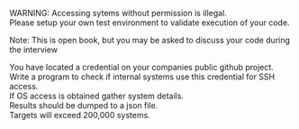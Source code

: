 WARNING: Accessing sytems without permission is illegal.    
         Please setup your own test environment to validate execution of your code.  

Note: This is open book, but you may be asked to discuss your code during the interview  

You have located a credential on your companies public github project.  
Write a program to check if internal systems use this credential for SSH access.   
If OS access is obtained gather system details.  
Results should be dumped to a json file.  
Targets will exceed 200,000 systems.  


